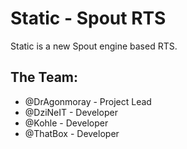 # Static - Spout RTS

Static is a new Spout engine based RTS.

## The Team:

* @DrAgonmoray - Project Lead
* @DziNeIT - Developer
* @Kohle - Developer
* @ThatBox - Developer